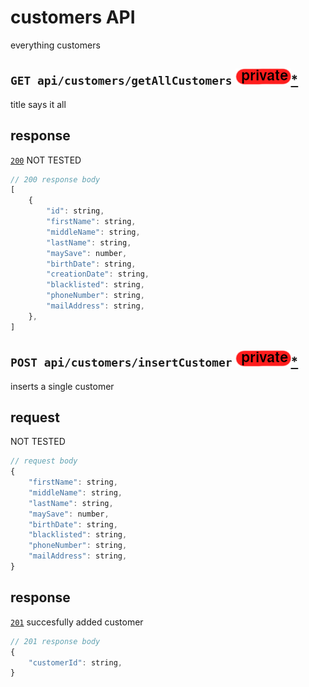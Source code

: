 # customers API
everything customers
## `GET api/customers/getAllCustomers` ![img_private](https://github.com/Coenicorn/DeGroeneWeide/blob/main/backend/docgen/private.png?raw=true)[*](https://github.com/Coenicorn/DeGroeneWeide/blob/conformation-mail/backend/api/DOCS.md)
title says it all
## response
[`200`](https://developer.mozilla.org/en-US/docs/Web/HTTP/Status) NOT TESTED<br>
```javascript
// 200 response body
[
	{
		"id": string,
		"firstName": string,
		"middleName": string,
		"lastName": string,
		"maySave": number,
		"birthDate": string,
		"creationDate": string,
		"blacklisted": string,
		"phoneNumber": string,
		"mailAddress": string,
	},
]
```
## `POST api/customers/insertCustomer` ![img_private](https://github.com/Coenicorn/DeGroeneWeide/blob/main/backend/docgen/private.png?raw=true)[*](https://github.com/Coenicorn/DeGroeneWeide/blob/conformation-mail/backend/api/DOCS.md)
inserts a single customer
## request
NOT TESTED
```javascript
// request body
{
	"firstName": string,
	"middleName": string,
	"lastName": string,
	"maySave": number,
	"birthDate": string,
	"blacklisted": string,
	"phoneNumber": string,
	"mailAddress": string,
}
```
## response
[`201`](https://developer.mozilla.org/en-US/docs/Web/HTTP/Status) succesfully added customer<br>
```javascript
// 201 response body
{
	"customerId": string,
}
```
